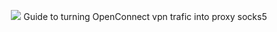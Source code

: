<p align="center">
    <img src="https://i.imgur.com/xsy6BHJ.png"/> 
    Guide to turning OpenConnect vpn trafic into proxy socks5
</p>









